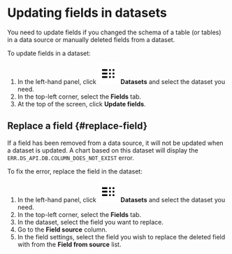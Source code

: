 # Updating fields in datasets

You need to update fields if you changed the schema of a table (or tables) in a data source or manually deleted fields from a dataset.

To update fields in a dataset:


1. In the left-hand panel, click ![image](../../../_assets/datalens/datasets.svg) **Datasets** and select the dataset you need.
1. In the top-left corner, select the **Fields** tab.
1. At the top of the screen, click **Update fields**.

## Replace a field {#replace-field}

If a field has been removed from a data source, it will not be updated when a dataset is updated. A chart based on this dataset will display the `ERR.DS_API.DB.COLUMN_DOES_NOT_EXIST` error.

To fix the error, replace the field in the dataset:

1. In the left-hand panel, click ![image](../../../_assets/datalens/datasets.svg) **Datasets** and select the dataset you need.
1. In the top-left corner, select the **Fields** tab.
1. In the dataset, select the field you want to replace.
1. Go to the **Field source** column.
1. In the field settings, select the field you wish to replace the deleted field with from the **Field from source** list.
